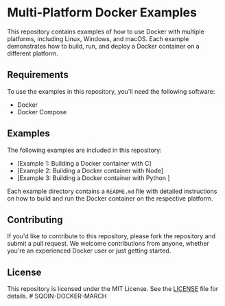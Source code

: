# Multi-Platform Docker Examples

This repository contains examples of how to use Docker with multiple platforms, including Linux, Windows, and macOS. Each example demonstrates how to build, run, and deploy a Docker container on a different platform.

## Requirements

To use the examples in this repository, you'll need the following software:

- Docker
- Docker Compose

## Examples

The following examples are included in this repository:

- [Example 1: Building a Docker container with C]
- [Example 2: Building a Docker container with Node]
- [Example 3: Building a Docker container with Python ]

Each example directory contains a `README.md` file with detailed instructions on how to build and run the Docker container on the respective platform.

## Contributing

If you'd like to contribute to this repository, please fork the repository and submit a pull request. We welcome contributions from anyone, whether you're an experienced Docker user or just getting started.

## License

This repository is licensed under the MIT License. See the [LICENSE](./LICENSE) file for details.
#   S Q O I N - D O C K E R - M A R C H  
 